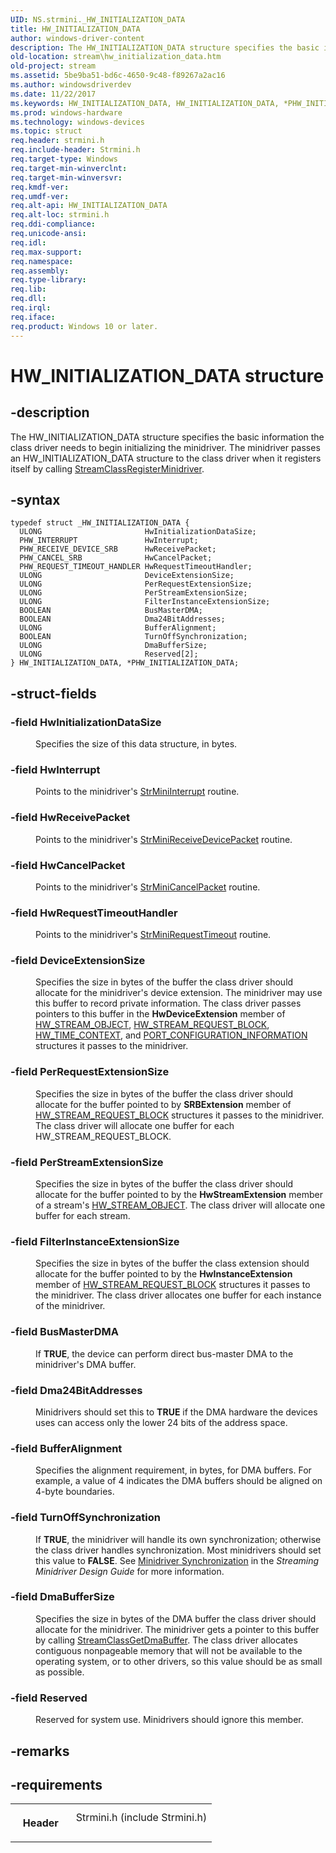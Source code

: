 ```yaml
---
UID: NS.strmini._HW_INITIALIZATION_DATA
title: HW_INITIALIZATION_DATA
author: windows-driver-content
description: The HW_INITIALIZATION_DATA structure specifies the basic information the class driver needs to begin initializing the minidriver.
old-location: stream\hw_initialization_data.htm
old-project: stream
ms.assetid: 5be9ba51-bd6c-4650-9c48-f89267a2ac16
ms.author: windowsdriverdev
ms.date: 11/22/2017
ms.keywords: HW_INITIALIZATION_DATA, HW_INITIALIZATION_DATA, *PHW_INITIALIZATION_DATA
ms.prod: windows-hardware
ms.technology: windows-devices
ms.topic: struct
req.header: strmini.h
req.include-header: Strmini.h
req.target-type: Windows
req.target-min-winverclnt: 
req.target-min-winversvr: 
req.kmdf-ver: 
req.umdf-ver: 
req.alt-api: HW_INITIALIZATION_DATA
req.alt-loc: strmini.h
req.ddi-compliance: 
req.unicode-ansi: 
req.idl: 
req.max-support: 
req.namespace: 
req.assembly: 
req.type-library: 
req.lib: 
req.dll: 
req.irql: 
req.iface: 
req.product: Windows 10 or later.
---
```


# HW_INITIALIZATION_DATA structure



## -description
<p>The HW_INITIALIZATION_DATA structure specifies the basic information the class driver needs to begin initializing the minidriver. The minidriver passes an HW_INITIALIZATION_DATA structure to the class driver when it registers itself by calling <a href="https://msdn.microsoft.com/library/windows/hardware/ff568263">StreamClassRegisterMinidriver</a>.</p>


## -syntax

````
typedef struct _HW_INITIALIZATION_DATA {
  ULONG                       HwInitializationDataSize;
  PHW_INTERRUPT               HwInterrupt;
  PHW_RECEIVE_DEVICE_SRB      HwReceivePacket;
  PHW_CANCEL_SRB              HwCancelPacket;
  PHW_REQUEST_TIMEOUT_HANDLER HwRequestTimeoutHandler;
  ULONG                       DeviceExtensionSize;
  ULONG                       PerRequestExtensionSize;
  ULONG                       PerStreamExtensionSize;
  ULONG                       FilterInstanceExtensionSize;
  BOOLEAN                     BusMasterDMA;
  BOOLEAN                     Dma24BitAddresses;
  ULONG                       BufferAlignment;
  BOOLEAN                     TurnOffSynchronization;
  ULONG                       DmaBufferSize;
  ULONG                       Reserved[2];
} HW_INITIALIZATION_DATA, *PHW_INITIALIZATION_DATA;
````


## -struct-fields
<dl>

### -field <b>HwInitializationDataSize</b>

<dd>
<p>Specifies the size of this data structure, in bytes.</p>
</dd>

### -field <b>HwInterrupt</b>

<dd>
<p>Points to the minidriver's <a href="https://msdn.microsoft.com/library/windows/hardware/ff568459">StrMiniInterrupt</a> routine.</p>
</dd>

### -field <b>HwReceivePacket</b>

<dd>
<p>Points to the minidriver's <a href="https://msdn.microsoft.com/library/windows/hardware/ff568463">StrMiniReceiveDevicePacket</a> routine.</p>
</dd>

### -field <b>HwCancelPacket</b>

<dd>
<p>Points to the minidriver's <a href="https://msdn.microsoft.com/library/windows/hardware/ff568448">StrMiniCancelPacket</a> routine.</p>
</dd>

### -field <b>HwRequestTimeoutHandler</b>

<dd>
<p>Points to the minidriver's <a href="https://msdn.microsoft.com/library/windows/hardware/ff568473">StrMiniRequestTimeout</a> routine.</p>
</dd>

### -field <b>DeviceExtensionSize</b>

<dd>
<p>Specifies the size in bytes of the buffer the class driver should allocate for the minidriver's device extension. The minidriver may use this buffer to record private information. The class driver passes pointers to this buffer in the <b>HwDeviceExtension</b> member of <a href="https://msdn.microsoft.com/library/windows/hardware/ff559697">HW_STREAM_OBJECT</a>, <a href="https://msdn.microsoft.com/library/windows/hardware/ff559702">HW_STREAM_REQUEST_BLOCK</a>, <a href="https://msdn.microsoft.com/library/windows/hardware/ff559706">HW_TIME_CONTEXT</a>, and <a href="https://msdn.microsoft.com/library/windows/hardware/ff567785">PORT_CONFIGURATION_INFORMATION</a> structures it passes to the minidriver.</p>
</dd>

### -field <b>PerRequestExtensionSize</b>

<dd>
<p>Specifies the size in bytes of the buffer the class driver should allocate for the buffer pointed to by <b>SRBExtension</b> member of <a href="https://msdn.microsoft.com/library/windows/hardware/ff559702">HW_STREAM_REQUEST_BLOCK</a> structures it passes to the minidriver. The class driver will allocate one buffer for each HW_STREAM_REQUEST_BLOCK.</p>
</dd>

### -field <b>PerStreamExtensionSize</b>

<dd>
<p>Specifies the size in bytes of the buffer the class driver should allocate for the buffer pointed to by the <b>HwStreamExtension</b> member of a stream's <a href="https://msdn.microsoft.com/library/windows/hardware/ff559697">HW_STREAM_OBJECT</a>. The class driver will allocate one buffer for each stream.</p>
</dd>

### -field <b>FilterInstanceExtensionSize</b>

<dd>
<p>Specifies the size in bytes of the buffer the class extension should allocate for the buffer pointed to by the <b>HwInstanceExtension</b> member of <a href="https://msdn.microsoft.com/library/windows/hardware/ff559702">HW_STREAM_REQUEST_BLOCK</a> structures it passes to the minidriver. The class driver allocates one buffer for each instance of the minidriver.</p>
</dd>

### -field <b>BusMasterDMA</b>

<dd>
<p>If <b>TRUE</b>, the device can perform direct bus-master DMA to the minidriver's DMA buffer.</p>
</dd>

### -field <b>Dma24BitAddresses</b>

<dd>
<p>Minidrivers should set this to <b>TRUE</b> if the DMA hardware the devices uses can access only the lower 24 bits of the address space.</p>
</dd>

### -field <b>BufferAlignment</b>

<dd>
<p>Specifies the alignment requirement, in bytes, for DMA buffers. For example, a value of 4 indicates the DMA buffers should be aligned on 4-byte boundaries.</p>
</dd>

### -field <b>TurnOffSynchronization</b>

<dd>
<p>If <b>TRUE</b>, the minidriver will handle its own synchronization; otherwise the class driver handles synchronization. Most minidrivers should set this value to <b>FALSE</b>. See <a href="NULL">Minidriver Synchronization</a> in the <i>Streaming Minidriver Design Guide</i> for more information.</p>
</dd>

### -field <b>DmaBufferSize</b>

<dd>
<p>Specifies the size in bytes of the DMA buffer the class driver should allocate for the minidriver. The minidriver gets a pointer to this buffer by calling <a href="https://msdn.microsoft.com/library/windows/hardware/ff568243">StreamClassGetDmaBuffer</a>. The class driver allocates contiguous nonpageable memory that will not be available to the operating system, or to other drivers, so this value should be as small as possible.</p>
</dd>

### -field <b>Reserved</b>

<dd>
<p>Reserved for system use. Minidrivers should ignore this member.</p>
</dd>
</dl>

## -remarks


## -requirements
<table>
<tr>
<th width="30%">
<p>Header</p>
</th>
<td width="70%">
<dl>
<dt>Strmini.h (include Strmini.h)</dt>
</dl>
</td>
</tr>
</table>